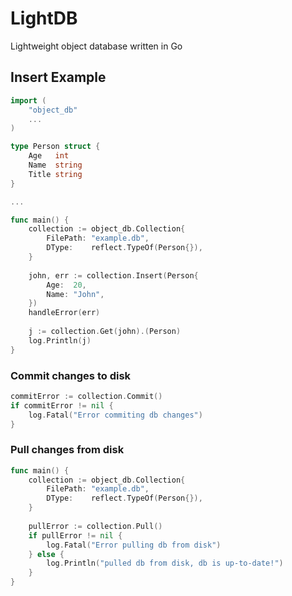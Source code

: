 # LightDB
Lightweight object database written in Go

## Insert Example
```go
import (
    "object_db"
    ...
)

type Person struct {
    Age   int
    Name  string
    Title string
}

...

func main() {
    collection := object_db.Collection{
        FilePath: "example.db",
        DType:    reflect.TypeOf(Person{}),
    }
    
    john, err := collection.Insert(Person{
        Age:  20,
        Name: "John",
    })
    handleError(err)
    
    j := collection.Get(john).(Person)
    log.Println(j)
}
```

### Commit changes to disk
```go
commitError := collection.Commit()
if commitError != nil {
    log.Fatal("Error commiting db changes")
}
```

### Pull changes from disk
```go
func main() {
    collection := object_db.Collection{
        FilePath: "example.db",
        DType:    reflect.TypeOf(Person{}),
    }
	
    pullError := collection.Pull()
    if pullError != nil {
        log.Fatal("Error pulling db from disk")
    } else {
        log.Println("pulled db from disk, db is up-to-date!")	
    } 
}
```